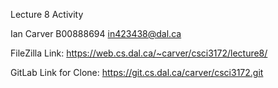 Lecture 8 Activity

Ian Carver 
B00888694
in423438@dal.ca

FileZilla Link:
https://web.cs.dal.ca/~carver/csci3172/lecture8/

GitLab Link for Clone:
https://git.cs.dal.ca/carver/csci3172.git


